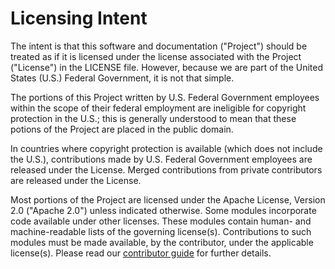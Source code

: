 # Licensing Intent

The intent is that this software and documentation ("Project") should be treated as if it is licensed under the license associated with the Project ("License") in the LICENSE file.
However, because we are part of the United States (U.S.) Federal Government, it is not that simple.

The portions of this Project written by U.S. Federal Government employees within the scope of their federal employment are ineligible for copyright protection in the U.S.;
this is generally understood to mean that these potions of the Project are placed in the public domain.

In countries where copyright protection is available (which does not include the U.S.), contributions made by U.S. Federal Government employees are released under the License.
Merged contributions from private contributors are released under the License.

Most portions of the Project are licensed under the Apache License, Version 2.0 ("Apache 2.0") unless indicated otherwise.
Some modules incorporate code available under other licenses.
These modules contain human- and machine-readable lists of the governing license(s).
Contributions to such modules must be made available, by the contributor, under the applicable license(s).
Please read our [contributor guide][contrib] for further details.

[contrib]: CONTRIBUTING.md
